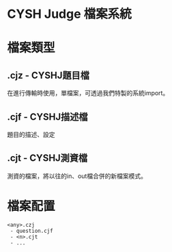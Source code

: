 # CYSH Judge 檔案系統
# 檔案類型
## .cjz - CYSHJ題目檔
在進行傳輸時使用，單檔案，可透過我們特製的系統import。

## .cjf - CYSHJ描述檔
題目的描述、設定

## .cjt - CYSHJ測資檔
測資的檔案，將以往的in、out檔合併的新檔案模式。

# 檔案配置
    <any>.czj
     - question.cjf
     - <n>.cjt
     - ...